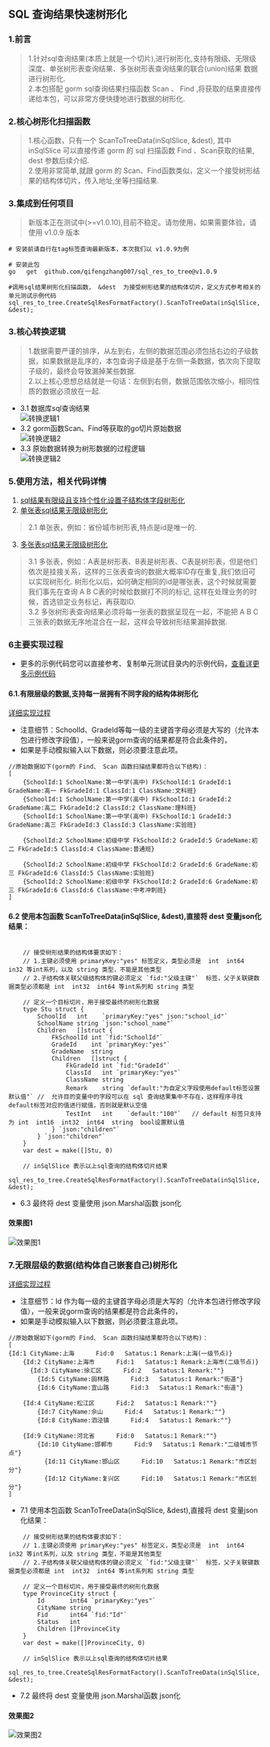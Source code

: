 ## SQL 查询结果快速树形化  

### 1.前言  
>   1.针对sql查询结果(本质上就是一个切片),进行树形化,支持有限级、无限级深度、单张树形表查询结果、多张树形表查询结果的联合(union)结果 数据进行树形化.      
>   2.本包搭配 gorm sql查询结果扫描函数 Scan 、 Find ,将获取的结果直接传递给本包，可以非常方便快捷地进行数据的树形化.  
 

###  2.核心树形化扫描函数    
>  1.核心函数，只有一个 ScanToTreeData(inSqlSlice, &dest), 其中 inSqlSlice 可以直接传递 gorm 的 sql 扫描函数 Find 、Scan获取的结果, dest 参数后续介绍.    
>  2.使用非常简单,就跟 gorm 的 Scan、Find函数类似，定义一个接受树形结果的结构体切片，传入地址,坐等扫描结果.  

### 3.集成到任何项目  
> 新版本正在测试中(>=v1.0.10),目前不稳定。请勿使用，如果需要体验，请使用 v1.0.9 版本  
```code  
# 安装前请自行在tag标签查询最新版本，本次我们以 v1.0.9为例

# 安装此包
go   get  github.com/qifengzhang007/sql_res_to_tree@v1.0.9

#调用sql结果树形化扫描函数， &dest  为接受树形结果的结构体切片，定义方式参考相关的单元测试示例代码  
sql_res_to_tree.CreateSqlResFormatFactory().ScanToTreeData(inSqlSlice, &dest);

```

### 3.核心转换逻辑
> 1.数据需要严谨的排序，从左到右，左侧的数据范围必须包括右边的子级数据，如果数据是乱序的，本包查询子级是基于左侧一条数据，依次向下提取子级的，最终会导致漏掉某些数据.    
> 2.以上核心思想总结就是一句话：左侧到右侧，数据范围依次缩小，相同性质的数据必须放在一起.    
- 3.1 数据库sql查询结果  
  ![转换逻辑1](https://www.ginskeleton.com/images/sql0.png)
- 3.2 gorm函数Scan、Find等获取的go切片原始数据  
  ![转换逻辑2](https://www.ginskeleton.com/images/sql1.png)
- 3.3 原始数据转换为树形数据的过程逻辑    
  ![转换逻辑2](https://www.ginskeleton.com/images/process2.png)

###  5.使用方法，相关代码详情
1. [sql结果有限级且支持个性化设置子结构体字段树形化](./test/dataToTree_test.go)  
2. [单张表sql结果无限级树形化](./test/dataToTree2_test.go)  
> 2.1 单张表，例如：省份城市树形表,特点是id是唯一的.  

3. [多张表sql结果无限级树形化](./test/dataToTree3_test.go)  
> 3.1 多张表，例如：A表是树形表、B表是树形表、C表是树形表，但是他们依次是挂接关系，这样的三张表查询的数据大概率ID存在重复,我们依旧可以实现树形化.
> 树形化以后，如何确定相同的id是哪张表，这个时候就需要我们事先在查询 A B C表的时候给数据打不同的标记, 这样在处理业务的时候，首选锁定业务标记，再获取ID.  
> 3.2 多张树形表查询结果必须将每一张表的数据呈现在一起，不能把 A B C三张表的数据无序地混合在一起，这样会导致树形结果漏掉数据.  

###  6主要实现过程  
- 更多的示例代码您可以直接参考、复制单元测试目录内的示例代码，[查看详更多示例代码](./test/)  
#### 6.1.有限层级的数据,支持每一层拥有不同字段的结构体树形化     
[详细实现过程](./test/dataToTree_test.go)  
- 注意细节：SchoolId、GradeId等每一级的主键首字母必须是大写的（允许本包进行修改字段值），一般来说gorm查询的结果都是符合此条件的，
- 如果是手动模拟输入以下数据，则必须要注意此项。  
```code   
//原始数据如下(gorm的 Find、 Scan 函数扫描结果都符合以下结构)：
[
	{SchoolId:1 SchoolName:第一中学(高中) FkSchoolId:1 GradeId:1 GradeName:高一 FkGradeId:1 ClassId:1 ClassName:文科班} 
	{SchoolId:1 SchoolName:第一中学(高中) FkSchoolId:1 GradeId:2 GradeName:高二 FkGradeId:2 ClassId:2 ClassName:理科班} 
	{SchoolId:1 SchoolName:第一中学(高中) FkSchoolId:1 GradeId:3 GradeName:高三 FkGradeId:3 ClassId:3 ClassName:实验班} 

	{SchoolId:2 SchoolName:初级中学 FkSchoolId:2 GradeId:5 GradeName:初二 FkGradeId:5 ClassId:4 ClassName:普通班}

	{SchoolId:2 SchoolName:初级中学 FkSchoolId:2 GradeId:6 GradeName:初三 FkGradeId:6 ClassId:5 ClassName:实验班} 
	{SchoolId:2 SchoolName:初级中学 FkSchoolId:2 GradeId:6 GradeName:初三 FkGradeId:6 ClassId:6 ClassName:中考冲刺班}
]
```
####  6.2 使用本包函数 ScanToTreeData(inSqlSlice, &dest),直接将 dest 变量json化结果：
```code
	
	// 接受树形结果的结构体要求如下：
	// 1.主键必须使用 primaryKey:"yes" 标签定义，类型必须是  int  int64 in32 等int系列，以及 string 类型，不能是其他类型
	// 2.子结构体关联父级结构体的键必须定义 `fid:"父级主键"`  标签，父子关联键数据类型必须都是 int  int32  int64 等int系列和 string 类型
	
	// 定义一个目标切片，用于接受最终的树形化数据
	type Stu struct {
		SchoolId   int    `primaryKey:"yes" json:"school_id"`
		SchoolName string `json:"school_name"`
		Children   []struct {
			FkSchoolId int `fid:"SchoolId"`
			GradeId    int `primaryKey:"yes"`
			GradeName  string
			Children   []struct {
				FkGradeId int `fid:"GradeId"`
				ClassId   int `primaryKey:"yes"`
				ClassName string
				Remark    string `default:"为自定义字段使用default标签设置默认值"` //  允许目的变量中的字段可以在 sql 查询结果集中不存在，这样程序寻找default标签对应的值进行赋值，否则就是默认空值
				TestInt   int    `default:"100"`   // default 标签只支持为 int  int16  int32  int64  string  bool设置默认值
			} `json:"children"`
		} `json:"children"`
	}
	var dest = make([]Stu, 0)

    // inSqlSlice 表示以上sql查询的结构体切片结果
    sql_res_to_tree.CreateSqlResFormatFactory().ScanToTreeData(inSqlSlice, &dest);

```
- 6.3  最终将 dest 变量使用 json.Marshal函数 json化  
#### 效果图1  
![效果图1](https://www.ginskeleton.com/images/tree1.jpg)  


###  7.无限层级的数据(结构体自己嵌套自己)树形化  
[详细实现过程](./test/dataToTree2_test.go)    
- 注意细节：Id 作为每一级的主键首字母必须是大写的（允许本包进行修改字段值），一般来说gorm查询的结果都是符合此条件的，
- 如果是手动模拟输入以下数据，则必须要注意此项。
```code   
//原始数据如下(gorm的 Find、 Scan 函数扫描结果都符合以下结构)：  
[
{Id:1 CityName:上海      Fid:0   Satatus:1 Remark:上海(一级节点)}
    {Id:2 CityName:上海市      Fid:1   Satatus:1 Remark:上海市(二级节点)}
	  {Id:3 CityName:徐汇区      Fid:2   Satatus:1 Remark:""}
	    {Id:5 CityName:田林路      Fid:3   Satatus:1 Remark:"街道"}
	    {Id:6 CityName:宜山路      Fid:3   Satatus:1 Remark:"街道"}

	{Id:4 CityName:松江区      Fid:2   Satatus:1 Remark:""}
	    {Id:7 CityName:佘山      Fid:4   Satatus:1 Remark:""}
	    {Id:8 CityName:泗泾镇      Fid:4   Satatus:1 Remark:""}

    {Id:9 CityName:河北省      Fid:0   Satatus:1 Remark:""}
	    {Id:10 CityName:邯郸市      Fid:9   Satatus:1 Remark:"二级城市节点"}
	      {Id:11 CityName:邯山区      Fid:10   Satatus:1 Remark:"市区划分"}
	      {Id:12 CityName:复兴区      Fid:10   Satatus:1 Remark:"市区划分"}
]
```

- 7.1 使用本包函数 ScanToTreeData(inSqlSlice, &dest),直接将 dest 变量json化结果： 
```code
	// 接受树形结果的结构体要求如下：
	// 1.主键必须使用 primaryKey:"yes" 标签定义，类型必须是  int  int64 in32 等int系列，以及 string 类型，不能是其他类型
	// 2.子结构体关联父级结构体的键必须定义 `fid:"父级主键"`  标签，父子关联键数据类型必须都是 int  int32  int64 等int系列和 string 类型
	
	// 定义一个目标切片，用于接受最终的树形化数据
	type ProvinceCity struct {
		Id       int64 `primaryKey:"yes"`
		CityName string
		Fid      int64 `fid:"Id"`
		Status   int
		Children []ProvinceCity
	}
	var dest = make([]ProvinceCity, 0)

    // inSqlSlice 表示以上sql查询的结构体切片结果
    sql_res_to_tree.CreateSqlResFormatFactory().ScanToTreeData(inSqlSlice, &dest);

```
- 7.2  最终将 dest 变量使用 json.Marshal函数 json化  
#### 效果图2  
![效果图2](https://www.ginskeleton.com/images/tree2.jpg)  

